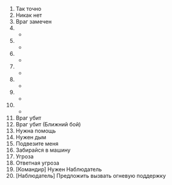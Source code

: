 1. Так точно
2. Никак нет
3. Враг замечен
3. -
3. -
3. -
3. -
3. -
3. -
3. -
4. Враг убит
5. Враг убит (Ближний бой)
6. Нужна помощь
7. Нужен дым
8. Подвезите меня
9. Забирайся в машину
10. Угроза
11. Ответная угроза
12. [Командир] Нужен Наблюдатель
13. [Наблюдатель] Предложить вызвать огневую поддержку